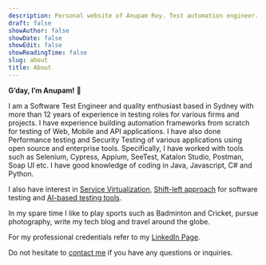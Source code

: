 ```yaml
---
description: Personal website of Anupam Roy. Test automation engineer.
draft: false
showAuthor: false
showDate: false
showEdit: false
showReadingTime: false
slug: about
title: About
---
```


**G’day, I’m Anupam!** :wave:

I am a Software Test Engineer and quality enthusiast based in Sydney with more than 12 years of experience in testing roles for various firms and projects. I have experience building automation frameworks from scratch for testing of Web, Mobile and API applications. I have also done Performance testing and Security Testing of various applications using open source and enterprise tools. Specifically, I have worked with tools such as Selenium, Cypress, Appium, SeeTest, Katalon Studio, Postman, Soap UI etc. I have good knowledge of coding in Java, Javascript, C# and Python.

I also have interest in [Service Virtualization](https://smartbear.com/learn/software-testing/what-is-service-virtualization/), [Shift-left approach](https://www.browserstack.com/guide/what-is-shift-left-testing) for software testing and [AI-based testing tools](https://www.testingxperts.com/blog/AI-in-Software-Testing#:~:text=superior%20customer%20experience.-,What%20is%20AI%2Dbased%20Testing%3F,process%20smarter%20and%20highly%20effective.).

In my spare time I like to play sports such as Badminton and Cricket, pursue photography, write my tech blog and travel around the globe.

For my professional credentials refer to my [LinkedIn Page](https://www.linkedin.com/in/anupamroy/).

Do not hesitate to [contact me](mailto:anupamr48@gmail.com) if you have any questions or inquiries.

